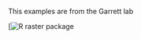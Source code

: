 This examples are from the Garrett lab

[![R raster package](https://observablehq.com/@ricardoi/raster-cellfromxy)
